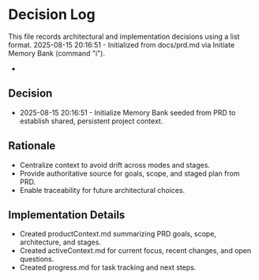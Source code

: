 # Decision Log

This file records architectural and implementation decisions using a list format.
2025-08-15 20:16:51 - Initialized from docs/prd.md via Initiate Memory Bank (command "i").

*

## Decision

- 2025-08-15 20:16:51 - Initialize Memory Bank seeded from PRD to establish shared, persistent project context.

## Rationale 

- Centralize context to avoid drift across modes and stages.
- Provide authoritative source for goals, scope, and staged plan from PRD.
- Enable traceability for future architectural choices.

## Implementation Details

- Created productContext.md summarizing PRD goals, scope, architecture, and stages.
- Created activeContext.md for current focus, recent changes, and open questions.
- Created progress.md for task tracking and next steps.